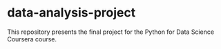 # data-analysis-project
This repository presents the final project for the Python for Data Science Coursera course. 
